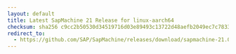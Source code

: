 ```yaml
---
layout: default
title: Latest SapMachine 21 Release for linux-aarch64
checksum: sha256 c9cc2b50530d34519716d03e89493c13722d48aefb2049ec7c78339df7f22eaa
redirect_to:
  - https://github.com/SAP/SapMachine/releases/download/sapmachine-21.0.4/sapmachine-jre-21.0.4_linux-aarch64_bin.tar.gz
---
```

